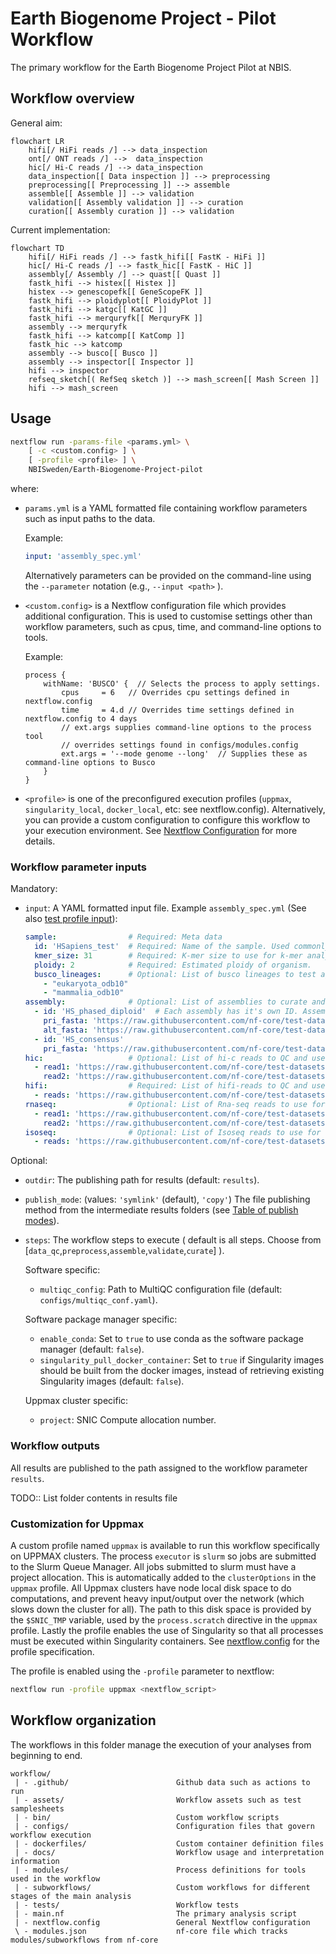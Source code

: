 # Earth Biogenome Project - Pilot Workflow

The primary workflow for the Earth Biogenome Project Pilot at NBIS.

## Workflow overview

General aim:

```mermaid
flowchart LR
    hifi[/ HiFi reads /] --> data_inspection
    ont[/ ONT reads /] -->  data_inspection
    hic[/ Hi-C reads /] --> data_inspection
    data_inspection[[ Data inspection ]] --> preprocessing
    preprocessing[[ Preprocessing ]] --> assemble
    assemble[[ Assemble ]] --> validation
    validation[[ Assembly validation ]] --> curation
    curation[[ Assembly curation ]] --> validation
```

Current implementation:

```mermaid
flowchart TD
    hifi[/ HiFi reads /] --> fastk_hifi[[ FastK - HiFi ]]
    hic[/ Hi-C reads /] --> fastk_hic[[ FastK - HiC ]]
    assembly[/ Assembly /] --> quast[[ Quast ]]
    fastk_hifi --> histex[[ Histex ]]
    histex --> genescopefk[[ GeneScopeFK ]]
    fastk_hifi --> ploidyplot[[ PloidyPlot ]]
    fastk_hifi --> katgc[[ KatGC ]]
    fastk_hifi --> merquryfk[[ MerquryFK ]]
    assembly --> merquryfk
    fastk_hifi --> katcomp[[ KatComp ]]
    fastk_hic --> katcomp
    assembly --> busco[[ Busco ]]
    assembly --> inspector[[ Inspector ]]
    hifi --> inspector
    refseq_sketch[( RefSeq sketch )] --> mash_screen[[ Mash Screen ]]
    hifi --> mash_screen
```

## Usage

```bash
nextflow run -params-file <params.yml> \
    [ -c <custom.config> ] \
    [ -profile <profile> ] \
    NBISweden/Earth-Biogenome-Project-pilot
```

where:
- `params.yml` is a YAML formatted file containing workflow parameters
    such as input paths to the data.

    Example:

    ```yml
    input: 'assembly_spec.yml'
    ```

    Alternatively parameters can be provided on the
    command-line using the `--parameter` notation (e.g., `--input <path>` ).
- `<custom.config>` is a Nextflow configuration file which provides
    additional configuration. This is used to customise settings other than
    workflow parameters, such as cpus, time, and command-line options to tools.

    Example:
    ```nextflow
    process {
        withName: 'BUSCO' {  // Selects the process to apply settings.
            cpus     = 6   // Overrides cpu settings defined in nextflow.config
            time     = 4.d // Overrides time settings defined in nextflow.config to 4 days
            // ext.args supplies command-line options to the process tool
            // overrides settings found in configs/modules.config
            ext.args = '--mode genome --long'  // Supplies these as command-line options to Busco  
        }
    }
    ```
- `<profile>` is one of the preconfigured execution profiles
    (`uppmax`, `singularity_local`, `docker_local`, etc: see nextflow.config). Alternatively,
    you can provide a custom configuration to configure this workflow
    to your execution environment. See [Nextflow Configuration](https://www.nextflow.io/docs/latest/config.html#scope-executor)
    for more details.


### Workflow parameter inputs

Mandatory:

- `input`: A YAML formatted input file.
    Example `assembly_spec.yml` (See also [test profile input](assets/test_hsapiens.yml)):

    ```yml
    sample:                # Required: Meta data
      id: 'HSapiens_test'  # Required: Name of the sample. Used commonly as a prefix.
      kmer_size: 31        # Required: K-mer size to use for k-mer analyses.
      ploidy: 2            # Required: Estimated ploidy of organism.
      busco_lineages:      # Optional: List of busco lineages to test against. default: 'auto'
        - "eukaryota_odb10"
        - "mammalia_odb10"
    assembly:              # Optional: List of assemblies to curate and validate.
      - id: 'HS_phased_diploid'  # Each assembly has it's own ID. Assemblies can be primary and alternate or primary only
        pri_fasta: 'https://raw.githubusercontent.com/nf-core/test-datasets/modules/data/genomics/homo_sapiens/genome/genome.fasta'
        alt_fasta: 'https://raw.githubusercontent.com/nf-core/test-datasets/modules/data/genomics/homo_sapiens/genome/genome2.fasta'
      - id: 'HS_consensus'
        pri_fasta: 'https://raw.githubusercontent.com/nf-core/test-datasets/modules/data/genomics/homo_sapiens/genome/genome2.fasta'
    hic:                   # Optional: List of hi-c reads to QC and use for scaffolding 
      - read1: 'https://raw.githubusercontent.com/nf-core/test-datasets/modules/data/genomics/homo_sapiens/illumina/fastq/test_1.fastq.gz'
        read2: 'https://raw.githubusercontent.com/nf-core/test-datasets/modules/data/genomics/homo_sapiens/illumina/fastq/test_2.fastq.gz'
    hifi:                  # Required: List of hifi-reads to QC and use for assembly/validation
      - reads: 'https://raw.githubusercontent.com/nf-core/test-datasets/modules/data/genomics/homo_sapiens/illumina/bam/test.paired_end.sorted.bam'
    rnaseq:                # Optional: List of Rna-seq reads to use for validation
      - read1: 'https://raw.githubusercontent.com/nf-core/test-datasets/modules/data/genomics/homo_sapiens/illumina/fastq/test_1.fastq.gz'
        read2: 'https://raw.githubusercontent.com/nf-core/test-datasets/modules/data/genomics/homo_sapiens/illumina/fastq/test_2.fastq.gz'
    isoseq:                # Optional: List of Isoseq reads to use for validation
      - reads: 'https://raw.githubusercontent.com/nf-core/test-datasets/modules/data/genomics/homo_sapiens/illumina/bam/test.paired_end.sorted.bam'
    ```


Optional:

- `outdir`: The publishing path for results (default: `results`).
- `publish_mode`: (values: `'symlink'` (default), `'copy'`) The file
publishing method from the intermediate results folders
(see [Table of publish modes](https://www.nextflow.io/docs/latest/process.html#publishdir)).
- `steps`: The workflow steps to execute ( default is all steps. Choose from [`data_qc`,`preprocess`,`assemble`,`validate`,`curate`] ).

    Software specific:
    - `multiqc_config`: Path to MultiQC configuration file (default: `configs/multiqc_conf.yaml`).

    Software package manager specific:
    - `enable_conda`: Set to `true` to use conda as the software package manager (default: `false`).
    - `singularity_pull_docker_container`: Set to `true` if Singularity images should be
    built from the docker images, instead of retrieving existing Singularity images (default: `false`).

    Uppmax cluster specific:
    - `project`: SNIC Compute allocation number.

### Workflow outputs

All results are published to the path assigned to the workflow parameter `results`.

TODO:: List folder contents in results file
### Customization for Uppmax

A custom profile named `uppmax` is available to run this workflow specifically
on UPPMAX clusters. The process `executor` is `slurm` so jobs are
submitted to the Slurm Queue Manager. All jobs submitted to slurm
must have a project allocation. This is automatically added to the `clusterOptions`
in the `uppmax` profile. All Uppmax clusters have node local disk space to do
computations, and prevent heavy input/output over the network (which
slows down the cluster for all).
The path to this disk space is provided by the `$SNIC_TMP` variable, used by
the `process.scratch` directive in the `uppmax` profile. Lastly
the profile enables the use of Singularity so that all processes must be
executed within Singularity containers. See [nextflow.config](nextflow.config)
for the profile specification.

The profile is enabled using the `-profile` parameter to nextflow:
```bash
nextflow run -profile uppmax <nextflow_script>
```

## Workflow organization

The workflows in this folder manage the execution of your analyses
from beginning to end.

```
workflow/
 | - .github/                        Github data such as actions to run
 | - assets/                         Workflow assets such as test samplesheets
 | - bin/                            Custom workflow scripts
 | - configs/                        Configuration files that govern workflow execution
 | - dockerfiles/                    Custom container definition files
 | - docs/                           Workflow usage and interpretation information
 | - modules/                        Process definitions for tools used in the workflow
 | - subworkflows/                   Custom workflows for different stages of the main analysis
 | - tests/                          Workflow tests
 | - main.nf                         The primary analysis script
 | - nextflow.config                 General Nextflow configuration
 \ - modules.json                    nf-core file which tracks modules/subworkflows from nf-core
```

